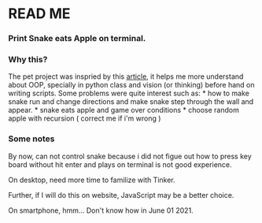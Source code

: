 # READ ME

### Print Snake eats Apple on terminal.

### Why this?
The pet project was inspried by this [article](https://robertheaton.com/2018/12/02/programming-project-5-snake/), it helps me more understand about OOP, specially in python class and vision (or thinking) before hand on writing scripts. Some problems were quite interest such as:
    * how to make snake run and change directions and make snake step through the wall and appear.
    * snake eats apple and game over conditions
    * choose random apple with recursion ( correct me if i'm wrong )

### Some notes

By now, can not control snake because i did not figue out how to press key board without hit enter and plays on terminal is not good experience.

On desktop, need more time to familize with Tinker.

Further, if I will do this on website, JavaScript may be a better choice.

On smartphone, hmm... Don't know how in June 01 2021.
